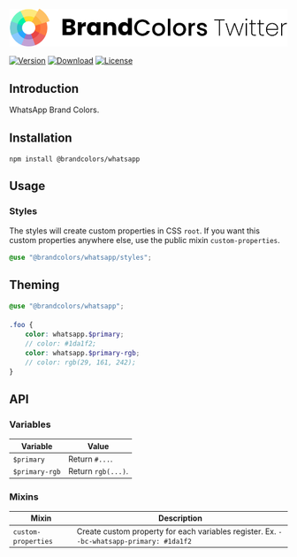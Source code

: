 <div align="center">

![Brand Colors WhatsApp](.github/logo.svg)

</div>

[![Version](https://flat.badgen.net/npm/v/@brandcolors/whatsapp)](https://www.npmjs.com/package/@brandcolors/whatsapp)
[![Download](https://flat.badgen.net/npm/dt/@brandcolors/whatsapp)](https://www.npmjs.com/package/@brandcolors/whatsapp)
[![License](https://flat.badgen.net/npm/license/@brandcolors/whatsapp)](https://www.npmjs.com/package/@brandcolors/whatsapp)

## Introduction

WhatsApp Brand Colors.

## Installation

```shell
npm install @brandcolors/whatsapp
```

## Usage

### Styles

The styles will create custom properties in CSS `root`. If you want this custom properties anywhere else, use the public
mixin `custom-properties`.

<block-code>

```scss
@use "@brandcolors/whatsapp/styles";
```

</block-code>

## Theming

```scss
@use "@brandcolors/whatsapp";

.foo {
    color: whatsapp.$primary;
    // color: #1da1f2;
    color: whatsapp.$primary-rgb;
    // color: rgb(29, 161, 242);
}
```

## API

### Variables

| Variable | Value |
| --- | --- |
| `$primary` | Return `#...`. |
| `$primary-rgb` | Return `rgb(...)`. |

### Mixins

| Mixin | Description |
| --- | --- |
| `custom-properties` | Create custom property for each variables register. Ex. `--bc-whatsapp-primary: #1da1f2` |
